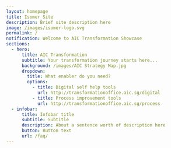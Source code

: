 ```yaml
---
layout: homepage
title: Isomer Site
description: Brief site description here
image: /images/isomer-logo.svg
permalink: /
notification: Welcome to AIC Transformation Showcase
sections:
  - hero:
      title: AIC Transformation
      subtitle: Your transformation journey starts here...
      background: /images/AIC Strategy Map.jpg
      dropdown:
        title: What enabler do you need?
        options:
          - title: Digital self help tools
            url: http://transformationoffice.aic.sg/digital
          - title: Process improvement tools
            url: http://transformationoffice.aic.sg/process
  - infobar:
      title: Infobar title
      subtitle: Subtitle
      description: About a sentence worth of description here
      button: Button text
      url: /faq/
---
```

